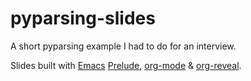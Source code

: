 # pyparsing-slides

A short pyparsing example I had to do for an interview.


Slides built
with [Emacs](https://www.gnu.org/software/emacs/) [Prelude](https://github.com/bbatsov/prelude),
[org-mode](http://orgmode.org/) & [org-reveal](https://github.com/yjwen/org-reveal).
